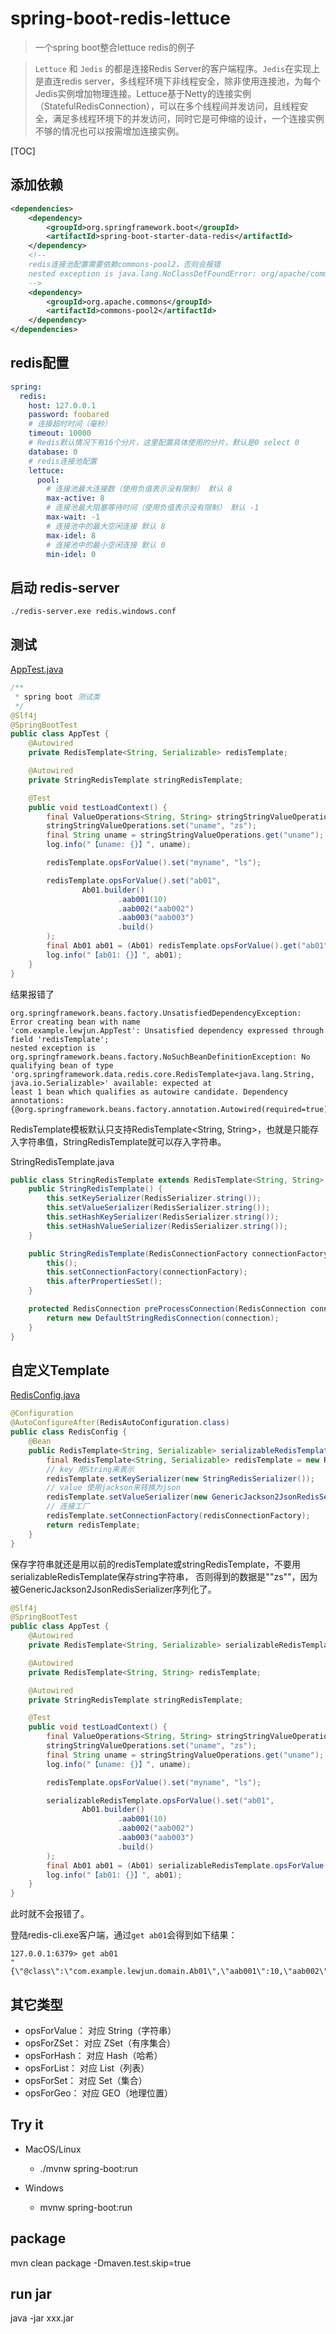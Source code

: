 # spring-boot-redis-lettuce

> 一个spring boot整合lettuce redis的例子

> `Lettuce` 和 `Jedis` 的都是连接Redis Server的客户端程序。`Jedis`在实现上是直连redis server，多线程环境下非线程安全，除非使用连接池，为每个Jedis实例增加物理连接。Lettuce基于Netty的连接实例（StatefulRedisConnection），可以在多个线程间并发访问，且线程安全，满足多线程环境下的并发访问，同时它是可伸缩的设计，一个连接实例不够的情况也可以按需增加连接实例。


[TOC]

## 添加依赖

```xml
<dependencies>
    <dependency>
        <groupId>org.springframework.boot</groupId>
        <artifactId>spring-boot-starter-data-redis</artifactId>
    </dependency>
    <!--
    redis连接池配置需要依赖commons-pool2，否则会报错
    nested exception is java.lang.NoClassDefFoundError: org/apache/commons/pool2/impl/GenericObjectPoolConfig
    -->
    <dependency>
        <groupId>org.apache.commons</groupId>
        <artifactId>commons-pool2</artifactId>
    </dependency>
</dependencies>
```


## redis配置

```yaml
spring:
  redis:
    host: 127.0.0.1
    password: foobared
    # 连接超时时间（毫秒）
    timeout: 10000
    # Redis默认情况下有16个分片，这里配置具体使用的分片，默认是0 select 0
    database: 0
    # redis连接池配置
    lettuce:
      pool:
        # 连接池最大连接数（使用负值表示没有限制） 默认 8
        max-active: 8
        # 连接池最大阻塞等待时间（使用负值表示没有限制） 默认 -1
        max-wait: -1
        # 连接池中的最大空闲连接 默认 8
        max-idel: 8
        # 连接池中的最小空闲连接 默认 0
        min-idel: 0
```

## 启动 redis-server

```shell script
./redis-server.exe redis.windows.conf
```


## 测试

[AppTest.java](src/test/java/com/example/lewjun/AppTest.java)

```java
/**
 * spring boot 测试类
 */
@Slf4j
@SpringBootTest
public class AppTest {
    @Autowired
    private RedisTemplate<String, Serializable> redisTemplate;

    @Autowired
    private StringRedisTemplate stringRedisTemplate;

    @Test
    public void testLoadContext() {
        final ValueOperations<String, String> stringStringValueOperations = stringRedisTemplate.opsForValue();
        stringStringValueOperations.set("uname", "zs");
        final String uname = stringStringValueOperations.get("uname");
        log.info("【uname: {}】", uname);

        redisTemplate.opsForValue().set("myname", "ls");

        redisTemplate.opsForValue().set("ab01",
                Ab01.builder()
                        .aab001(10)
                        .aab002("aab002")
                        .aab003("aab003")
                        .build()
        );
        final Ab01 ab01 = (Ab01) redisTemplate.opsForValue().get("ab01");
        log.info("【ab01: {}】", ab01);
    }
}
```

结果报错了

```log
org.springframework.beans.factory.UnsatisfiedDependencyException: Error creating bean with name 
'com.example.lewjun.AppTest': Unsatisfied dependency expressed through field 'redisTemplate'; 
nested exception is org.springframework.beans.factory.NoSuchBeanDefinitionException: No qualifying bean of type 
'org.springframework.data.redis.core.RedisTemplate<java.lang.String, java.io.Serializable>' available: expected at 
least 1 bean which qualifies as autowire candidate. Dependency annotations: 
{@org.springframework.beans.factory.annotation.Autowired(required=true)}
```

RedisTemplate模板默认只支持RedisTemplate<String, String>，也就是只能存入字符串值，StringRedisTemplate就可以存入字符串。

StringRedisTemplate.java
```java
public class StringRedisTemplate extends RedisTemplate<String, String> {
    public StringRedisTemplate() {
        this.setKeySerializer(RedisSerializer.string());
        this.setValueSerializer(RedisSerializer.string());
        this.setHashKeySerializer(RedisSerializer.string());
        this.setHashValueSerializer(RedisSerializer.string());
    }

    public StringRedisTemplate(RedisConnectionFactory connectionFactory) {
        this();
        this.setConnectionFactory(connectionFactory);
        this.afterPropertiesSet();
    }

    protected RedisConnection preProcessConnection(RedisConnection connection, boolean existingConnection) {
        return new DefaultStringRedisConnection(connection);
    }
}
```

## 自定义Template

[RedisConfig.java](src/main/java/com/example/lewjun/config/RedisConfig.java)

```java
@Configuration
@AutoConfigureAfter(RedisAutoConfiguration.class)
public class RedisConfig {
    @Bean
    public RedisTemplate<String, Serializable> serializableRedisTemplate(final LettuceConnectionFactory redisConnectionFactory) {
        final RedisTemplate<String, Serializable> redisTemplate = new RedisTemplate<>();
        // key 用String来表示
        redisTemplate.setKeySerializer(new StringRedisSerializer());
        // value 使用jackson来转换为json
        redisTemplate.setValueSerializer(new GenericJackson2JsonRedisSerializer());
        // 连接工厂
        redisTemplate.setConnectionFactory(redisConnectionFactory);
        return redisTemplate;
    }
}
```

保存字符串就还是用以前的redisTemplate或stringRedisTemplate，不要用serializableRedisTemplate保存string字符串，
否则得到的数据是"\"zs\""，因为被GenericJackson2JsonRedisSerializer序列化了。
```java
@Slf4j
@SpringBootTest
public class AppTest {
    @Autowired
    private RedisTemplate<String, Serializable> serializableRedisTemplate;

    @Autowired
    private RedisTemplate<String, String> redisTemplate;

    @Autowired
    private StringRedisTemplate stringRedisTemplate;

    @Test
    public void testLoadContext() {
        final ValueOperations<String, String> stringStringValueOperations = stringRedisTemplate.opsForValue();
        stringStringValueOperations.set("uname", "zs");
        final String uname = stringStringValueOperations.get("uname");
        log.info("【uname: {}】", uname);

        redisTemplate.opsForValue().set("myname", "ls");

        serializableRedisTemplate.opsForValue().set("ab01",
                Ab01.builder()
                        .aab001(10)
                        .aab002("aab002")
                        .aab003("aab003")
                        .build()
        );
        final Ab01 ab01 = (Ab01) serializableRedisTemplate.opsForValue().get("ab01");
        log.info("【ab01: {}】", ab01);
    }
}
```

此时就不会报错了。

登陆redis-cli.exe客户端，通过`get ab01`会得到如下结果：

```log
127.0.0.1:6379> get ab01
"{\"@class\":\"com.example.lewjun.domain.Ab01\",\"aab001\":10,\"aab002\":\"aab002\",\"aab003\":\"aab003\"}"
```

## 其它类型

*    opsForValue： 对应 String（字符串）
*    opsForZSet： 对应 ZSet（有序集合）
*    opsForHash： 对应 Hash（哈希）
*    opsForList： 对应 List（列表）
*    opsForSet： 对应 Set（集合）
*    opsForGeo： 对应 GEO（地理位置）

## Try it

* MacOS/Linux
    * ./mvnw spring-boot:run

* Windows
    * mvnw spring-boot:run

## package

mvn clean package -Dmaven.test.skip=true

## run jar

java -jar xxx.jar

